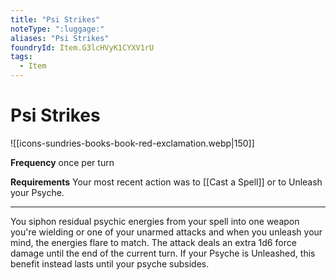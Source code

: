 ```yaml
---
title: "Psi Strikes"
noteType: ":luggage:"
aliases: "Psi Strikes"
foundryId: Item.G3lcHVyK1CYXV1rU
tags:
  - Item
---
```


# Psi Strikes
![[icons-sundries-books-book-red-exclamation.webp|150]]

**Frequency** once per turn

**Requirements** Your most recent action was to [[Cast a Spell]] or to Unleash your Psyche.

* * *

You siphon residual psychic energies from your spell into one weapon you're wielding or one of your unarmed attacks and when you unleash your mind, the energies flare to match. The attack deals an extra 1d6 force damage until the end of the current turn. If your Psyche is Unleashed, this benefit instead lasts until your psyche subsides.
